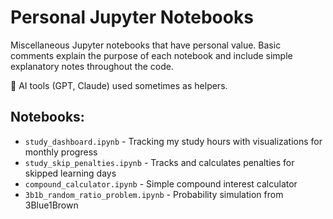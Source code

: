 # Personal Jupyter Notebooks

Miscellaneous Jupyter notebooks that have personal value. Basic comments explain the purpose of each notebook and include simple explanatory notes throughout the code.

🤖 AI tools (GPT, Claude) used sometimes as helpers.

## Notebooks:
- `study_dashboard.ipynb` - Tracking my study hours with visualizations for monthly progress
- `study_skip_penalties.ipynb` - Tracks and calculates penalties for skipped learning days
- `compound_calculator.ipynb` - Simple compound interest calculator
- `3b1b_random_ratio_problem.ipynb` - Probability simulation from 3Blue1Brown

